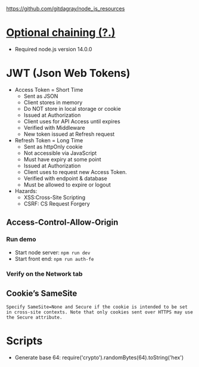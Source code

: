 https://github.com/gitdagray/node_js_resources

# [Optional chaining (?.)](https://developer.mozilla.org/en-US/docs/Web/JavaScript/Reference/Operators/Optional_chaining)
- Required node.js version 14.0.0

# JWT (Json Web Tokens)
- Access Token = Short Time
  - Sent as JSON
  - Client stores in memory
  - Do NOT store in local storage or cookie
  - Issued at Authorization
  - Client uses for API Access until expires
  - Verified with Middleware
  - New token issued at Refresh request
- Refresh Token = Long Time
  - Sent as httpOnly cookie
  - Not accessible via JavaScript
  - Must have expiry at some point
  - Issued at Authorization
  - Client uses to request new Access Token.
  - Verified with endpoint & database
  - Must be allowed to expire or logout
- Hazards:
  - XSS:Cross-Site Scripting
  - CSRF: CS Request Forgery

## Access-Control-Allow-Origin
### Run demo
- Start node server: `npm run dev`
- Start front end: `npm run auth-fe`
### Verify on the Network tab

## Cookie’s SameSite
```
Specify SameSite=None and Secure if the cookie is intended to be set in cross-site contexts. Note that only cookies sent over HTTPS may use the Secure attribute.
```

# Scripts
- Generate base 64: require('crypto').randomBytes(64).toString('hex')